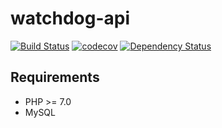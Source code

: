 # watchdog-api

[![Build Status](https://travis-ci.org/gyKa/watchdog-api.svg?branch=master)](https://travis-ci.org/gyKa/watchdog-api)
[![codecov](https://codecov.io/gh/gyKa/watchdog-api/branch/master/graph/badge.svg)](https://codecov.io/gh/gyKa/watchdog-api)
[![Dependency Status](https://gemnasium.com/badges/github.com/gyKa/watchdog-api.svg)](https://gemnasium.com/github.com/gyKa/watchdog-api)

## Requirements

* PHP >= 7.0
* MySQL
